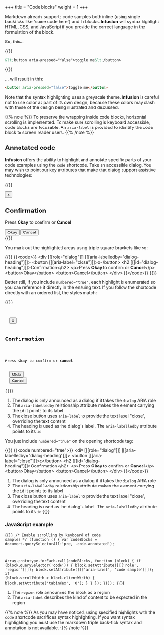 +++
title = "Code blocks"
weight = 1
+++

Markdown already supports code samples both inline (using single backticks like \`some code here\`) and in blocks. **Infusion** will syntax highlight HTML, CSS, and JavaScript if you provide the correct language in the formulation of the block.

So, this&hellip;

{{<codeBlock>}}
```html
&lt;button aria-pressed="false">toggle me&lt;/button>
```
{{</codeBlock>}}

&hellip; will result in this:

```html
<button aria-pressed="false">toggle me</button>
```

Note that the syntax highlighting uses a greyscale theme. **Infusion** is careful not to use color as part of its own design, because these colors may clash with those of the design being illustrated and discussed.

{{% note %}}
To preserve the wrapping inside code blocks, horizontal scrolling is implemented. To make sure scrolling is keyboard accessible, code blocks are focusable. An `aria-label` is provided to identify the code block to screen reader users.
{{% /note %}}

## Annotated code

**Infusion** offers the ability to highlight and annotate specific parts of your code examples using the `code` shortcode. Take an accessible dialog. You may wish to point out key attributes that make that dialog support assistive technologies:

{{<html>}}
<div ((role="dialog")) ((aria-labelledby="dialog-heading"))>
  <button ((aria-label="close"))>x</button>
  <h2 ((id="dialog-heading"))>Confirmation</h2>
  <p>Press <strong>Okay</strong> to confirm or <strong>Cancel</strong></p>
  <button>Okay</button>
  <button>Cancel</button>
</div>
{{</html>}}

You mark out the highlighted areas using triple square brackets like so:

{{<codeBlock>}}
&#x7b;{&lt;code>}}
&lt;div [[[role="dialog"]]] [[[aria-labelledby="dialog-heading"]]]>
  &lt;button [[[aria-label="close"]]]>x&lt;/button>
  &lt;h2 [[[id="dialog-heading"]]]>Confirmation&lt;/h2>
  &lt;p>Press <strong>Okay</strong> to confirm or <strong>Cancel</strong>&lt;/p>
  &lt;button>Okay&lt;/button>
  &lt;button>Cancel&lt;/button>
&lt;/div>
&#x7b;{&lt;/code>}}
{{</codeBlock>}}

Better still, if you include `numbered="true"`, each highlight is enumerated so you can reference it directly in the ensuing text. If you follow the shortcode directly with an ordered list, the styles match:

{{<code numbered="true">}}
<div [[[role="dialog"]]] [[[aria-labelledby="dialog-heading"]]]>
  <button [[[aria-label="close"]]]>x</button>
  <h2 [[[id="dialog-heading"]]]>Confirmation</h2>
  <p>Press <strong>Okay</strong> to confirm or <strong>Cancel</strong></p>
  <button>Okay</button>
  <button>Cancel</button>
</div>
{{</code>}}

1. The dialog is only announced as a dialog if it takes the `dialog` ARIA role
2. The `aria-labelledby` relationship attribute makes the element carrying the `id` it points to its label
3. The close button uses `aria-label` to provide the text label "close", overriding the text content
4. The heading is used as the dialog's label. The `aria-labelledby` attribute points to its `id`

You just include `numbered="true"` on the opening shortcode tag:

{{<codeBlock>}}
&#x7b;{&lt;code numbered="true">}}
&lt;div [[[role="dialog"]]] [[[aria-labelledby="dialog-heading"]]]>
  &lt;button [[[aria-label="close"]]]>x&lt;/button>
  &lt;h2 [[[id="dialog-heading"]]]>Confirmation&lt;/h2>
  &lt;p>Press <strong>Okay</strong> to confirm or <strong>Cancel</strong>&lt;/p>
  &lt;button>Okay&lt;/button>
  &lt;button>Cancel&lt;/button>
&lt;/div>
&#x7b;{&lt;/code>}}

1. The dialog is only announced as a dialog if it takes the `dialog` ARIA role
2. The `aria-labelledby` relationship attribute makes the element carrying the `id` it points to its label
3. The close button uses `aria-label` to provide the text label "close", overriding the text content
4. The heading is used as the dialog's label. The `aria-labelledby` attribute points to its `id`
{{</codeBlock>}}

### JavaScript example

{{<code numbered="true">}}
/* Enable scrolling by keyboard of code samples */
(function () {
  var codeBlocks = document.querySelectorAll('pre, .code-annotated');

  Array.prototype.forEach.call(codeBlocks, function (block) {
    if (block.querySelector('code')) {
      block.setAttribute([[['role', 'region']]]);
      block.setAttribute([[['aria-label', 'code sample']]]);
      if (block.scrollWidth > block.clientWidth) {
        block.setAttribute('tabindex', '0');
      }
    }
  });
}());
{{</code>}}

1. The `region` role announces the block as a region
2. The `aria-label` describes the kind of content to be expected in the region

{{% note %}}
As you may have noticed, using specified highlights with the `code` shortcode sacrifices syntax highlighting. If you want syntax highlighting you must use the markdown triple back-tick syntax and annotation is not available.
{{% /note %}}
